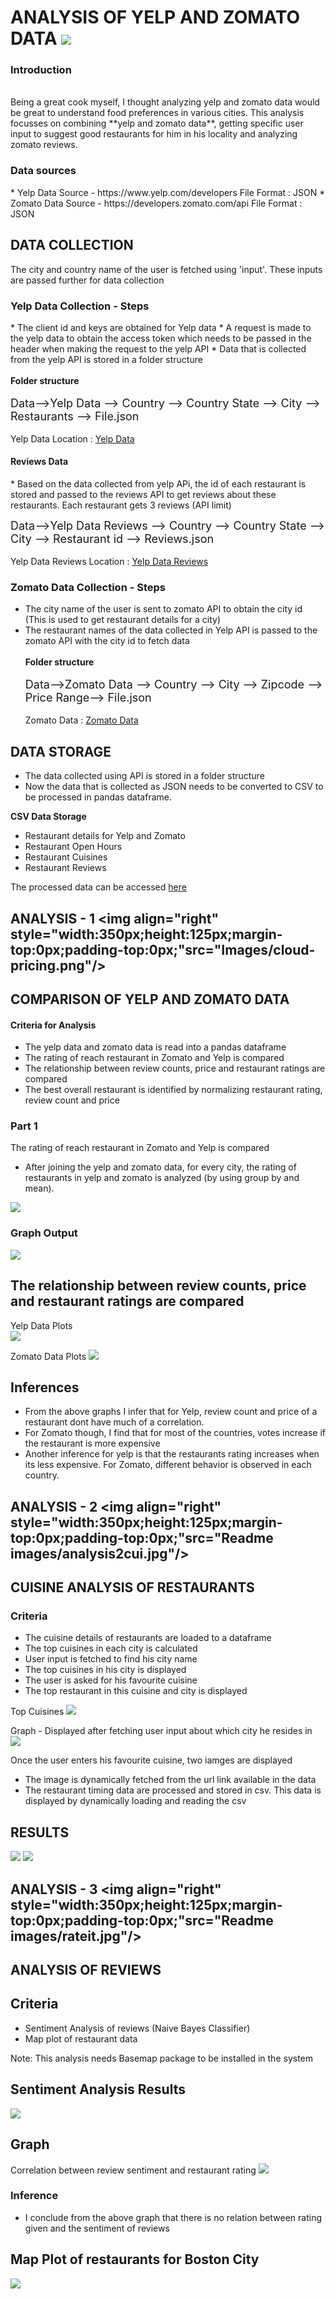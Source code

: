 
<h1> ANALYSIS OF YELP AND ZOMATO DATA

  <img src="Images\yelpzomato.jpg">

<h3>Introduction</h3><br>
Being a great cook myself, I thought analyzing yelp and zomato data would be great to understand food preferences in various cities. This analysis focusses on combining **yelp and zomato data**, getting specific user input to suggest good restaurants for him in his locality and analyzing zomato reviews.

<h3>Data sources</h3>
* Yelp Data Source -   https://www.yelp.com/developers   File Format : JSON
* Zomato Data Source - https://developers.zomato.com/api File Format : JSON

<h2> DATA COLLECTION </h2>

The city and country name of the user is fetched using 'input'. These inputs are passed further for data collection

<h3>Yelp Data Collection - Steps</h3>
* The client id and keys are obtained for Yelp data
* A request is made to the yelp data to obtain the access token which needs to be passed in the header when making the request to the yelp API 
* Data that is collected from the yelp API is stored in a folder structure<br><br>
<b>Folder structure</b><br><br>
<font size=4>Data-->Yelp Data --> Country --> Country State --> City --> Restaurants --> File.json</font><br><br>
Yelp Data Location : <a href="Data/Yelp Data"> Yelp Data </a>
<h4>Reviews Data</h4>
* Based on the data collected from yelp APi, the id of each restaurant is stored and passed to the reviews API to get reviews about these restaurants. Each restaurant gets 3 reviews (API limit)

 <font size=4>Data-->Yelp Data Reviews --> Country --> Country State --> City --> Restaurant id --> Reviews.json</font><br><br>
 Yelp Data Reviews Location : <a href="Data/Yelp Data Reviews"> Yelp Data Reviews </a>

<h3>Zomato Data Collection - Steps</h3>

* The city name of the user is sent to zomato API to obtain the city id (This is used to get restaurant details for a city)
* The restaurant names of the data collected in Yelp API is passed to the zomato API with the city id to fetch data <br><br>
<b>Folder structure</b><br><br>
<font size=4>Data-->Zomato Data --> Country --> City --> Zipcode --> Price Range--> File.json</font><br><br>
Zomato Data : <a href="Data/Zomato Data"/>Zomato Data</a>

<h2> DATA STORAGE </h2>

* The data collected using API is stored in a folder structure
* Now the data that is collected as JSON needs to be converted to CSV to be processed in pandas dataframe.

 <b>CSV Data Storage<br></b>
- Restaurant details for Yelp and Zomato  
- Restaurant Open Hours 
- Restaurant Cuisines 
- Restaurant Reviews

The processed data can be accessed <a href="Other Files">here</a>

## ANALYSIS - 1 <img align="right" style="width:350px;height:125px;margin-top:0px;padding-top:0px;"src="Images/cloud-pricing.png"/>
## COMPARISON OF YELP AND ZOMATO DATA

#### Criteria for Analysis
* The yelp data and zomato data is read into a pandas dataframe
* The rating of reach restaurant in Zomato and Yelp is compared
* The relationship between review counts, price and restaurant ratings are compared
* The best overall restaurant is identified by normalizing restaurant rating, review count and price


### Part 1
The rating of reach restaurant in Zomato and Yelp is compared <br>
* After joining the yelp and zomato data, for every city, the rating of restaurants in yelp and zomato is analyzed (by using group by and mean).


<img src="Readme images/Analysis1-yelpzomato.png">

### Graph Output

<img src="Output/Analysis 1/Analysis1-Rating.jpg">

## The relationship between review counts, price and restaurant ratings are compared

Yelp Data Plots<br>
<img src="Output/Analysis 1/Yelp1.jpg">

Zomato Data Plots
<img src="Output/Analysis 1/Zomato1.jpg">

## Inferences

* From the above graphs I infer that for Yelp, review count and price of a restaurant dont have much of a correlation.
* For Zomato though, I find that for most of the countries, votes increase if the restaurant is more expensive
* Another inference for yelp is that the restaurants rating increases when its less expensive. For Zomato, different behavior is observed in each country.


## ANALYSIS - 2 <img align="right" style="width:350px;height:125px;margin-top:0px;padding-top:0px;"src="Readme images/analysis2cui.jpg"/>
## CUISINE ANALYSIS OF RESTAURANTS

### Criteria

* The cuisine details of restaurants are loaded to a dataframe
* The top cuisines in each city is calculated
* User input is fetched to find his city name
* The top cuisines in his city is displayed
* The user is asked for his favourite cuisine
* The top restaurant in this cuisine and city is displayed

Top Cuisines
<img src="Readme images/analysis2.PNG">


Graph - Displayed after fetching user input about which city he resides in<br>
  <img src="Output/Analysis 2/cuisine.PNG">

Once the user enters his favourite cuisine, two iamges are displayed
- The image is dynamically fetched from the url link available in the data
- The restaurant timing data are processed and stored in csv. This data is displayed by dynamically loading and reading the csv

## RESULTS

<img src="Output/Analysis 2/topres.PNG">

<img src="Output/Analysis 2/cheapres.PNG">

## ANALYSIS - 3 <img align="right" style="width:350px;height:125px;margin-top:0px;padding-top:0px;"src="Readme images/rateit.jpg"/>
## ANALYSIS OF REVIEWS

## Criteria
* Sentiment Analysis of reviews (Naive Bayes Classifier)
* Map plot of restaurant data

Note: This analysis needs Basemap package to be installed in the system

## Sentiment Analysis Results
<img src= "Output/Analysis 3/sentiment.PNG">

## Graph
Correlation between review sentiment and restaurant rating
   <img src= "Output/Analysis 3/graph.PNG">

### Inference
* I conclude from the above graph that there is no relation between rating given and the sentiment of reviews

##  Map Plot of restaurants for Boston City

<img src="Output/Analysis 3/mapplot.PNG">


```python

```
